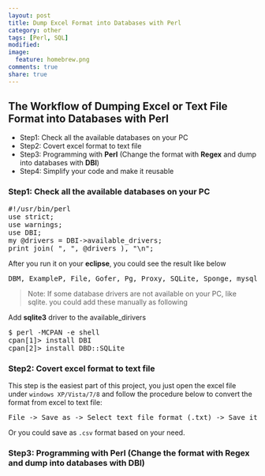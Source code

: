 ```yaml
---
layout: post
title: Dump Excel Format into Databases with Perl
category: other
tags: [Perl, SQL]
modified:
image:
  feature: homebrew.png
comments: true
share: true
---
```


## The Workflow of Dumping Excel or Text File Format into Databases with Perl
- Step1: Check all the available databases on your PC   
- Step2: Covert excel format to text file
- Step3: Programming with **Perl** (Change the format with **Regex** and dump into databases with **DBI**)
- Step4: Simplify your code and make it reusable   

### Step1: Check all the available databases on your PC

<pre>
#!/usr/bin/perl
use strict;
use warnings;
use DBI;
my @drivers = DBI->available_drivers;
print join( ", ", @drivers ), "\n";
</pre>

After you run it on your **eclipse**, you could see the result like below

<pre>
DBM, ExampleP, File, Gofer, Pg, Proxy, SQLite, Sponge, mysql   
</pre> 
> Note: If some database drivers are not available on your PC, like sqlite. you could add these manually as following 

Add **sqlite3** driver to the available_dirivers   

<pre>
$ perl -MCPAN -e shell   
cpan[1]> install DBI   
cpan[2]> install DBD::SQLite  
</pre>

### Step2: Covert excel format to text file

This step is the easiest part of this project, you just open the excel file under `windows XP/Vista/7/8` and follow the procedure below to convert the format from excel to text file:   
<pre>
File -> Save as -> Select text file format (.txt) -> Save it  
</pre>
Or you could save as `.csv` format based on your need.

### Step3: Programming with **Perl** (Change the format with **Regex** and dump into databases with **DBI**)

